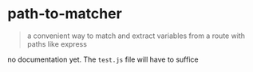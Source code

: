 # path-to-matcher
> a convenient way to match and extract variables from a route with paths like express

no documentation yet. The `test.js` file will have to suffice

